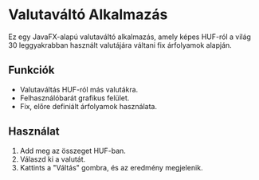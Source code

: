 # Valutaváltó Alkalmazás

Ez egy JavaFX-alapú valutaváltó alkalmazás, amely képes HUF-ról a világ 30 leggyakrabban használt valutájára váltani fix árfolyamok alapján.

## Funkciók
- Valutaváltás HUF-ról más valutákra.
- Felhasználóbarát grafikus felület.
- Fix, előre definiált árfolyamok használata.

## Használat
1. Add meg az összeget HUF-ban.
2. Válaszd ki a valutát.
3. Kattints a "Váltás" gombra, és az eredmény megjelenik.
